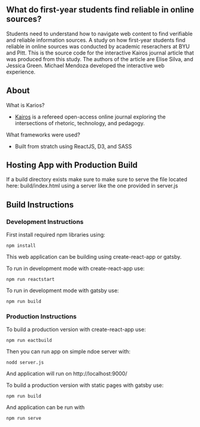 
## What do first-year students find reliable in online sources?

Students need to understand how to navigate web content to find verifiable and reliable information sources. A study on how first-year students find reliable in online sources was conducted by academic reserachers at BYU and Pitt. This is the source code for the interactive Kairos journal article that was produced from this study. The authors of the article are Elise Silva, and Jessica Green. Michael Mendoza developed the interactive web experience.

## About 

What is Karios?
- [Kairos](http://kairos.technorhetoric.net/) is a refereed open-access online journal exploring the intersections of rhetoric, technology, and pedagogy.

What frameworks were used?
- Built from stratch using ReactJS, D3, and SASS

## Hosting App with Production Build

If a build directory exists make sure to make sure to serve the file located here: build/index.html using a server like the one provided in server.js

## Build Instructions 

### Development Instructions

First install required npm libraries using:

`npm install` 

This web application can be building using create-react-app or gatsby.

To run in development mode with create-react-app use:

`npm run reactstart`

To run in development mode with gatsby use:

`npm run build`


### Production Instructions

To build a production version with create-react-app use:

`npm run eactbuild`

Then you can run app on simple ndoe server with:

`nodd server.js`

And application will run on http://localhost:9000/

To build a production version with static pages with gatsby use:

`npm run build`

And application can be run with 

`npm run serve`
